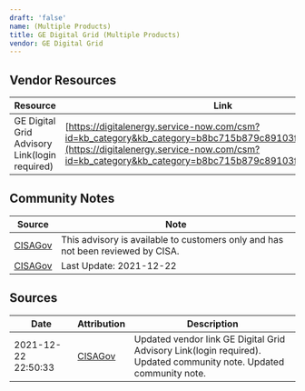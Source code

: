 ```yaml
---
draft: 'false'
name: (Multiple Products)
title: GE Digital Grid (Multiple Products)
vendor: GE Digital Grid
---
```


## Vendor Resources
| Resource | Link |
| --- | --- |
| GE Digital Grid Advisory Link(login required) | [https://digitalenergy.service-now.com/csm?id=kb_category&kb_category=b8bc715b879c89103f22a93e0ebb3585](https://digitalenergy.service-now.com/csm?id=kb_category&kb_category=b8bc715b879c89103f22a93e0ebb3585) |


## Community Notes
| Source | Note |
| --- | --- |
| [CISAGov](https://raw.githubusercontent.com/cisagov/log4j-affected-db/develop/README.md) | This advisory is available to customers only and has not been reviewed by CISA. |
| [CISAGov](https://raw.githubusercontent.com/cisagov/log4j-affected-db/develop/README.md) | Last Update: 2021-12-22 |

## Sources
| Date | Attribution | Description |
| --- | --- | --- |
| 2021-12-22 22:50:33 | [CISAGov](https://raw.githubusercontent.com/cisagov/log4j-affected-db/develop/README.md) | Updated vendor link GE Digital Grid Advisory Link(login required). Updated community note. Updated community note.  |
